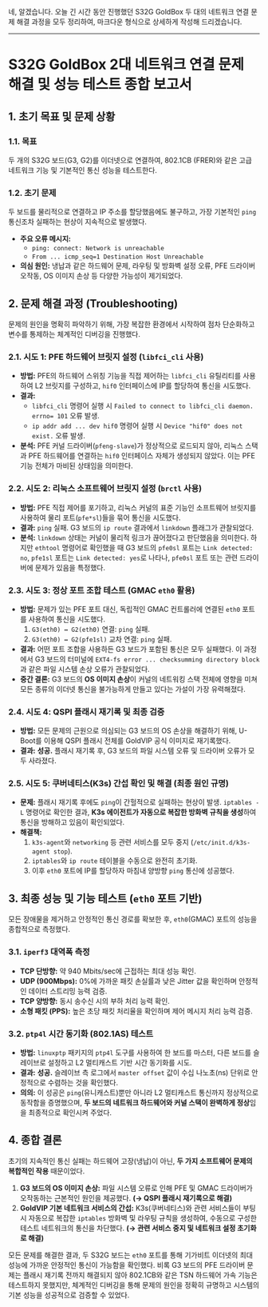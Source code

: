 네, 알겠습니다. 오늘 긴 시간 동안 진행했던 S32G GoldBox 두 대의 네트워크 연결 문제 해결 과정을 모두 정리하여, 마크다운 형식으로 상세하게 작성해 드리겠습니다.

---

# S32G GoldBox 2대 네트워크 연결 문제 해결 및 성능 테스트 종합 보고서

## 1. 초기 목표 및 문제 상황

### 1.1. 목표
두 개의 S32G 보드(G3, G2)를 이더넷으로 연결하여, 802.1CB (FRER)와 같은 고급 네트워크 기능 및 기본적인 통신 성능을 테스트한다.

### 1.2. 초기 문제
두 보드를 물리적으로 연결하고 IP 주소를 할당했음에도 불구하고, 가장 기본적인 `ping` 통신조차 실패하는 현상이 지속적으로 발생했다.

*   **주요 오류 메시지:**
    *   `ping: connect: Network is unreachable`
    *   `From ... icmp_seq=1 Destination Host Unreachable`
*   **의심 원인:** 냉납과 같은 하드웨어 문제, 라우팅 및 방화벽 설정 오류, PFE 드라이버 오작동, OS 이미지 손상 등 다양한 가능성이 제기되었다.

## 2. 문제 해결 과정 (Troubleshooting)

문제의 원인을 명확히 파악하기 위해, 가장 복잡한 환경에서 시작하여 점차 단순화하고 변수를 통제하는 체계적인 디버깅을 진행했다.

### 2.1. 시도 1: PFE 하드웨어 브릿지 설정 (`libfci_cli` 사용)

*   **방법:** PFE의 하드웨어 스위칭 기능을 직접 제어하는 `libfci_cli` 유틸리티를 사용하여 L2 브릿지를 구성하고, `hif0` 인터페이스에 IP를 할당하여 통신을 시도했다.
*   **결과:**
    *   `libfci_cli` 명령어 실행 시 `Failed to connect to libfci_cli daemon. errno= 101` 오류 발생.
    *   `ip addr add ... dev hif0` 명령어 실행 시 `Device "hif0" does not exist.` 오류 발생.
*   **분석:** PFE 커널 드라이버(`pfeng-slave`)가 정상적으로 로드되지 않아, 리눅스 스택과 PFE 하드웨어를 연결하는 `hif0` 인터페이스 자체가 생성되지 않았다. 이는 PFE 기능 전체가 마비된 상태임을 의미한다.

### 2.2. 시도 2: 리눅스 소프트웨어 브릿지 설정 (`brctl` 사용)

*   **방법:** PFE 직접 제어를 포기하고, 리눅스 커널의 표준 기능인 소프트웨어 브릿지를 사용하여 물리 포트(`pfe*sl`)들을 묶어 통신을 시도했다.
*   **결과:** `ping` 실패. G3 보드의 `ip route` 결과에서 `linkdown` 플래그가 관찰되었다.
*   **분석:** `linkdown` 상태는 커널이 물리적 링크가 끊어졌다고 판단했음을 의미한다. 하지만 `ethtool` 명령어로 확인했을 때 G3 보드의 `pfe0sl` 포트는 `Link detected: no`, `pfe1sl` 포트는 `Link detected: yes`로 나타나, `pfe0sl` 포트 또는 관련 드라이버에 문제가 있음을 특정했다.

### 2.3. 시도 3: 정상 포트 조합 테스트 (GMAC `eth0` 활용)

*   **방법:** 문제가 있는 PFE 포트 대신, 독립적인 GMAC 컨트롤러에 연결된 `eth0` 포트를 사용하여 통신을 시도했다.
    1.  `G3(eth0) ↔ G2(eth0)` 연결: `ping` 실패.
    2.  `G3(eth0) ↔ G2(pfe1sl)` 교차 연결: `ping` 실패.
*   **결과:** 어떤 포트 조합을 사용하든 G3 보드가 포함된 통신은 모두 실패했다. 이 과정에서 G3 보드의 터미널에 `EXT4-fs error ... checksumming directory block` 과 같은 파일 시스템 손상 오류가 관찰되었다.
*   **중간 결론:** G3 보드의 **OS 이미지 손상**이 커널의 네트워킹 스택 전체에 영향을 미쳐 모든 종류의 이더넷 통신을 불가능하게 만들고 있다는 가설이 가장 유력해졌다.

### 2.4. 시도 4: QSPI 플래시 재기록 및 최종 검증

*   **방법:** 모든 문제의 근원으로 의심되는 G3 보드의 OS 손상을 해결하기 위해, U-Boot를 이용해 QSPI 플래시 전체를 GoldVIP 공식 이미지로 재기록했다.
*   **결과:** **성공.** 플래시 재기록 후, G3 보드의 파일 시스템 오류 및 드라이버 오류가 모두 사라졌다.

### 2.5. 시도 5: 쿠버네티스(K3s) 간섭 확인 및 해결 (최종 원인 규명)

*   **문제:** 플래시 재기록 후에도 `ping`이 간헐적으로 실패하는 현상이 발생. `iptables -L` 명령어로 확인한 결과, **K3s 에이전트가 자동으로 복잡한 방화벽 규칙을 생성**하여 통신을 방해하고 있음이 확인되었다.
*   **해결책:**
    1.  `k3s-agent`와 `networking` 등 관련 서비스를 모두 중지 (`/etc/init.d/k3s-agent stop`).
    2.  `iptables`와 `ip route` 테이블을 수동으로 완전히 초기화.
    3.  이후 `eth0` 포트에 IP를 할당하자 마침내 양방향 `ping` 통신에 성공했다.

## 3. 최종 성능 및 기능 테스트 (`eth0` 포트 기반)

모든 장애물을 제거하고 안정적인 통신 경로를 확보한 후, `eth0`(GMAC) 포트의 성능을 종합적으로 측정했다.

### 3.1. `iperf3` 대역폭 측정

*   **TCP 단방향:** 약 940 Mbits/sec에 근접하는 최대 성능 확인.
*   **UDP (900Mbps):** 0%에 가까운 패킷 손실률과 낮은 Jitter 값을 확인하며 안정적인 데이터 스트리밍 능력 검증.
*   **TCP 양방향:** 동시 송수신 시의 부하 처리 능력 확인.
*   **소형 패킷 (PPS):** 높은 초당 패킷 처리율을 확인하며 제어 메시지 처리 능력 검증.

### 3.2. `ptp4l` 시간 동기화 (802.1AS) 테스트

*   **방법:** `linuxptp` 패키지의 `ptp4l` 도구를 사용하여 한 보드를 마스터, 다른 보드를 슬레이브로 설정하고 L2 멀티캐스트 기반 시간 동기화를 시도.
*   **결과:** **성공.** 슬레이브 측 로그에서 `master offset` 값이 수십 나노초(ns) 단위로 안정적으로 수렴하는 것을 확인했다.
*   **의의:** 이 성공은 `ping`(유니캐스트)뿐만 아니라 L2 멀티캐스트 통신까지 정상적으로 동작함을 증명했으며, **두 보드의 네트워크 하드웨어와 커널 스택이 완벽하게 정상**임을 최종적으로 확인시켜 주었다.

## 4. 종합 결론

초기의 지속적인 통신 실패는 하드웨어 고장(냉납)이 아닌, **두 가지 소프트웨어 문제의 복합적인 작용** 때문이었다.

1.  **G3 보드의 OS 이미지 손상:** 파일 시스템 오류로 인해 PFE 및 GMAC 드라이버가 오작동하는 근본적인 원인을 제공했다. **(→ QSPI 플래시 재기록으로 해결)**
2.  **GoldVIP 기본 네트워크 서비스의 간섭:** K3s(쿠버네티스)와 관련 서비스들이 부팅 시 자동으로 복잡한 `iptables` 방화벽 및 라우팅 규칙을 생성하여, 수동으로 구성한 테스트 네트워크의 통신을 차단했다. **(→ 관련 서비스 중지 및 네트워크 설정 초기화로 해결)**

모든 문제를 해결한 결과, 두 S32G 보드는 `eth0` 포트를 통해 기가비트 이더넷의 최대 성능에 가까운 안정적인 통신이 가능함을 확인했다. 비록 G3 보드의 PFE 드라이버 문제는 플래시 재기록 전까지 해결되지 않아 802.1CB와 같은 TSN 하드웨어 가속 기능은 테스트하지 못했지만, 체계적인 디버깅을 통해 문제의 원인을 정확히 규명하고 시스템의 기본 성능을 성공적으로 검증할 수 있었다.
